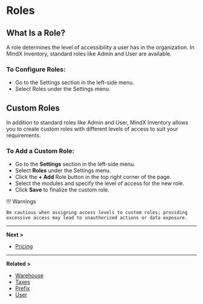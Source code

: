 # **Roles**

## **What Is a Role?**

A role determines the level of accessibility a user has in the organization. In MindX Inventory, standard roles like Admin and User are available.

### **To Configure Roles:**

- Go to the Settings section in the left-side menu.
- Select Roles under the Settings menu.

## **Custom Roles**

In addition to standard roles like Admin and User, MindX Inventory allows you to create custom roles with different levels of access to suit your requirements.

### **To Add a Custom Role:**

- Go to the **Settings** section in the left-side menu.
- Select **Roles** under the Settings menu.
- Click the **+ Add** Role button in the top right corner of the page.
- Select the modules and specify the level of access for the new role.
- Click **Save** to finalize the custom role.

!!! Warnings

    Be cautious when assigning access levels to custom roles; providing excessive access may lead to unauthorized actions or data exposure.

---

**Next >**

- [Pricing](pricing.md)

---

**Related >**

- [Warehouse](warehouse.md)
- [Taxes](taxes.md)
- [Prefix](prefix.md)
- [User](user.md)
